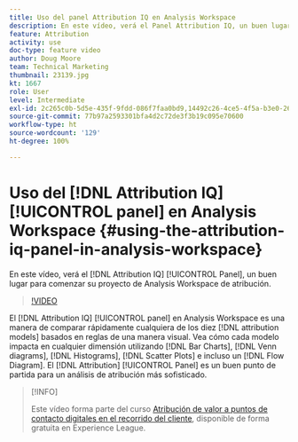 ```yaml
---
title: Uso del panel Attribution IQ en Analysis Workspace
description: En este vídeo, verá el Panel Attribution IQ, un buen lugar para comenzar su proyecto de Analysis Workspace de atribución.
feature: Attribution
activity: use
doc-type: feature video
author: Doug Moore
team: Technical Marketing
thumbnail: 23139.jpg
kt: 1667
role: User
level: Intermediate
exl-id: 2c265c0b-5d5e-435f-9fdd-086f7faa0bd9,14492c26-4ce5-4f5a-b3e0-2605f59cfca9
source-git-commit: 77b97a2593301bfa4d2c72de3f3b19c095e70600
workflow-type: ht
source-wordcount: '129'
ht-degree: 100%

---
```


# Uso del [!DNL Attribution IQ] [!UICONTROL panel] en Analysis Workspace {#using-the-attribution-iq-panel-in-analysis-workspace}

En este vídeo, verá el [!DNL Attribution IQ] [!UICONTROL Panel], un buen lugar para comenzar su proyecto de Analysis Workspace de atribución.

>[!VIDEO](https://video.tv.adobe.com/v/23139/?quality=12)

El [!DNL Attribution IQ] [!UICONTROL panel] en Analysis Workspace es una manera de comparar rápidamente cualquiera de los diez [!DNL attribution models] basados en reglas de una manera visual. Vea cómo cada modelo impacta en cualquier dimensión utilizando [!DNL Bar Charts], [!DNL Venn diagrams], [!DNL Histograms], [!DNL Scatter Plots] e incluso un [!DNL Flow Diagram]. El [!DNL Attribution] [!UICONTROL Panel] es un buen punto de partida para un análisis de atribución más sofisticado.

>[!INFO]
>
> Este vídeo forma parte del curso [Atribución de valor a puntos de contacto digitales en el recorrido del cliente](https://experienceleague.adobe.com/?recommended=Analytics-U-1-2020.2&amp;lang=es), disponible de forma gratuita en Experience League.